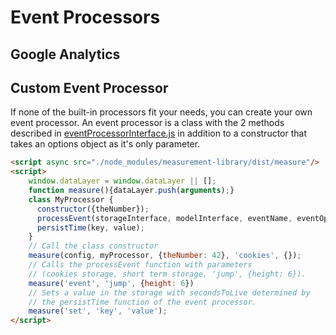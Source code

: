 # Event Processors
## Google Analytics
 [//]: # (TODO: kj)

## Custom Event Processor
If none of the built-in processors fit your needs, you can create your own event processor.
An event processor is a class with the 2 methods described in [eventProcessorInterface.js](/src/eventProcessor/EventProcessorInterface.js)
in addition to a constructor that takes an options object as it's only parameter.

```html
<script async src="./node_modules/measurement-library/dist/measure"/>
<script>
    window.dataLayer = window.dataLayer || [];
    function measure(){dataLayer.push(arguments);}
    class MyProcessor {
      constructor({theNumber});
      processEvent(storageInterface, modelInterface, eventName, eventOptions);
      persistTime(key, value);
    }
    // Call the class constructor  
    measure(config, myProcessor, {theNumber: 42}, 'cookies', {});
    // Calls the processEvent function with parameters 
    // (cookies storage, short term storage, 'jump', {height: 6}).
    measure('event', 'jump', {height: 6})
    // Sets a value in the storage with secondsToLive determined by
    // the persistTime function of the event processor.
    measure('set', 'key', 'value');
</script>
```

